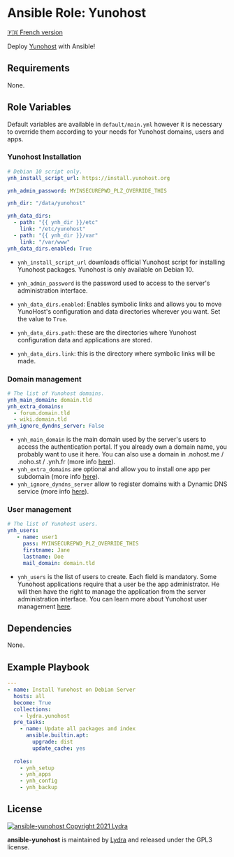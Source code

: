 # Ansible Role: Yunohost

[🇫🇷 French version](README-FR.md)

Deploy [Yunohost](https://yunohost.org/#/) with Ansible!

## Requirements

None.

## Role Variables

Default variables are available in `default/main.yml` however it is necessary to override them according to your needs for Yunohost domains, users and apps.

### Yunohost Installation

```yml
# Debian 10 script only.
ynh_install_script_url: https://install.yunohost.org

ynh_admin_password: MYINSECUREPWD_PLZ_OVERRIDE_THIS

ynh_dir: "/data/yunohost"

ynh_data_dirs:
  - path: "{{ ynh_dir }}/etc"
    link: "/etc/yunohost"
  - path: "{{ ynh_dir }}/var"
    link: "/var/www"
ynh_data_dirs.enabled: True
```

- `ynh_install_script_url` downloads official Yunohost script for installing Yunohost packages. Yunohost is only available on Debian 10.
- `ynh_admin_password` is the password used to access to the server's administration interface.

- `ynh_data_dirs.enabled`: Enables symbolic links and allows you to move YunoHost's configuration and data directories wherever you want. Set the value to `True`.
- `ynh_data_dirs.path`: these are the directories where Yunohost configuration data and applications are stored.
- `ynh_data_dirs.link`: this is the directory where symbolic links will be made.

### Domain management

```yml
# The list of Yunohost domains.
ynh_main_domain: domain.tld
ynh_extra_domains:
  - forum.domain.tld
  - wiki.domain.tld
ynh_ignore_dyndns_server: False
```

- `ynh_main_domain` is the main domain used by the server's users to access the authentication portal. If you already own a domain name, you probably want to use it here. You can also use a domain in .nohost.me / .noho.st / .ynh.fr (more info [here](https://yunohost.org/en/install/hardware:vps_debian)).
- `ynh_extra_domains` are optional and allow you to install one app per subdomain (more info [here](https://yunohost.org/en/administrate/specific_use_cases/domains/dns_subdomains)).
- `ynh_ignore_dyndns_server` allow to register domains with a Dynamic DNS service (more info [here](https://yunohost.org/en/dns_dynamicip)).

### User management

```yml
# The list of Yunohost users.
ynh_users:
   - name: user1
     pass: MYINSECUREPWD_PLZ_OVERRIDE_THIS
     firstname: Jane
     lastname: Doe
     mail_domain: domain.tld
```

- `ynh_users` is the list of users to create. Each field is mandatory. Some Yunohost applications require that a user be the app administrator. He will then have the right to manage the application from the server administration interface. You can learn more about Yunohost user management [here](https://yunohost.org/en/users).

## Dependencies

None.

## Example Playbook

```yml
---
- name: Install Yunohost on Debian Server
  hosts: all
  become: True
  collections:
    - lydra.yunohost
  pre_tasks:
    - name: Update all packages and index
      ansible.builtin.apt:
        upgrade: dist
        update_cache: yes
    
  roles:
    - ynh_setup
    - ynh_apps
    - ynh_config
    - ynh_backup
```

## License

[![ansible-yunohost Copyright 2021 Lydra](https://www.gnu.org/graphics/gplv3-with-text-136x68.png)](https://choosealicense.com/licenses/gpl-3.0/)

**ansible-yunohost** is maintained by [Lydra](https://lydra.fr/) and released under the GPL3 license.
